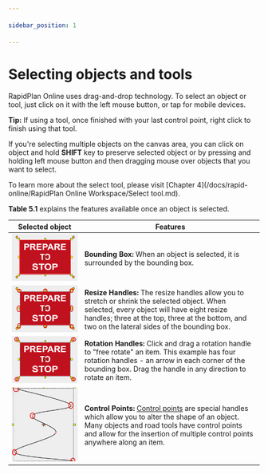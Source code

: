 ```yaml
---

sidebar_position: 1

---
```

# Selecting objects and tools

RapidPlan Online uses drag-and-drop technology. To select an object or tool, just click on it with the left mouse button, or tap for mobile devices.

**Tip:** If using a tool, once finished with your last control point, right click to finish using that tool.

If you're selecting multiple objects on the canvas area, you can click on object and hold **SHIFT** key to preserve selected object or by pressing and holding left mouse button and then dragging mouse over objects that you want to select.

To learn more about the select tool, please visit [Chapter 4](/docs/rapid-online/RapidPlan Online Workspace/Select tool.md).

**Table 5.1** explains the features available once an object is selected.

| Selected object                                         | Features                                                     |
| ------------------------------------------------------- | ------------------------------------------------------------ |
| ![selectsign1](./assets/selectsign1.png)                | **Bounding Box:** When an object is selected, it is surrounded by the bounding box. |
| ![selectsign2](./assets/selectsign2.png)                | **Resize Handles:** The resize handles allow you to stretch or shrink the selected object. When selected, every object will have eight resize handles; three at the top, three at the bottom, and two on the lateral sides of the bounding box. |
| ![selectsign3](./assets/selectsign3.png)                | **Rotation Handles:** Click and drag a rotation handle to "free rotate" an item. This example has four rotation handles - an arrow in each corner of the bounding box. Drag the handle in any direction to rotate an item. |
| ![control1](./assets/control1.png) | **Control Points:** [Control points](./Control%20points.md) are special handles which allow you to alter the shape of an object. Many objects and road tools have control points and allow for the insertion of multiple control points anywhere along an item. |
